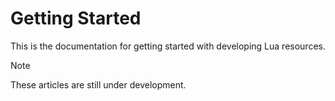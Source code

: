 # Getting Started

This is the documentation for getting started with developing Lua resources.

> [!NOTE]
> These articles are still under development.
